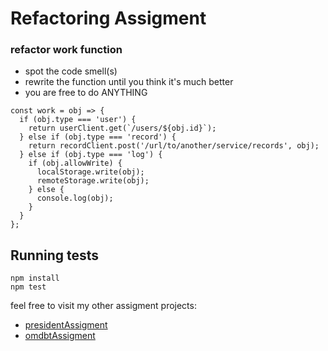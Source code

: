 # Refactoring Assigment

 ### refactor work function
 * spot the code smell(s)
 * rewrite the function until you think it's much better
 * you are free to do ANYTHING


```
const work = obj => {
  if (obj.type === 'user') {
    return userClient.get(`/users/${obj.id}`);
  } else if (obj.type === 'record') {
    return recordClient.post('/url/to/another/service/records', obj);
  } else if (obj.type === 'log') {
    if (obj.allowWrite) {
      localStorage.write(obj);
      remoteStorage.write(obj);
    } else {
      console.log(obj);
    }
  }
};
```

## Running tests

```
npm install
npm test
```

feel free to visit my other assigment projects:
- [presidentAssigment](https://github.com/filip505/president)
- [omdbtAssigment](https://github.com/filip505/omdb)

